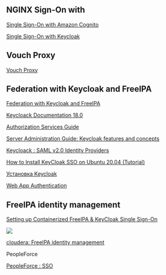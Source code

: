 
## NGINX  Sign-On with

[Single Sign-On with Amazon Cognito](https://docs.nginx.com/nginx/deployment-guides/single-sign-on/cognito/)

[Single Sign-On with Keycloak](https://docs.nginx.com/nginx/deployment-guides/single-sign-on/keycloak/)

## Vouch Proxy

[Vouch Proxy](https://github.com/vouch/vouch-proxy)

## Federation with Keycloak and FreeIPA

[Federation with Keycloak and FreeIPA](https://access.redhat.com/solutions/3010401)

[Keycloack Documentation 18.0](https://www.keycloak.org/documentation)

[Authorization Services Guide](https://www.keycloak.org/docs/latest/authorization_services/index.html)

[ Server Administration Guide: Keycloak features and concepts ](https://www.keycloak.org/docs/latest/server_admin/)

[Keycloack : SAML v2.0 Identity Providers](https://wjw465150.gitbooks.io/keycloak-documentation/content/server_admin/topics/identity-broker/saml.html)

[How to Install KeyCloak SSO on Ubuntu 20.04 (Tutorial)](https://cloudinfrastructureservices.co.uk/install-keycloak-sso-on-ubuntu-20-04/)

[Установка Keycloak](https://megapuper.ru/index.php?title=%D0%A3%D1%81%D1%82%D0%B0%D0%BD%D0%BE%D0%B2%D0%BA%D0%B0_Keycloak)

[Web App Authentication](https://www.freeipa.org/page/Web_App_Authentication#SAML)

## FreeIPA identity management

[Setting up Containerized FreeIPA & KeyCloak Single Sign-On](https://blog.sakuragawa.moe/setting-up-containerized-freeipa-keycloak-single-sign-on/)

![](https://blog.sakuragawa.moe/content/images/size/w2000/2021/07/keycloak-sssd-freeipa-integration-overview.png)

[cloudera: FreeIPA identity management](https://docs.cloudera.com/cdp-public-cloud/cloud/security-overview/topics/security-how-identity-management-works-in-cdp.html)

PeopleForce

[PeopleForce : SSO](https://help.peopleforce.io/ru/article/vidy-vhoda-v-sistemu-sso-dood4d/?bust=1656324572716)
